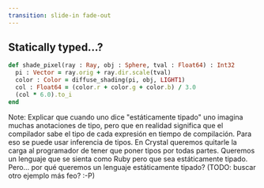 ```yaml
---
transition: slide-in fade-out
---
```


## Statically typed...?

```ruby
def shade_pixel(ray : Ray, obj : Sphere, tval : Float64) : Int32
  pi : Vector = ray.orig + ray.dir.scale(tval)
  color : Color = diffuse_shading(pi, obj, LIGHT1)
  col : Float64 = (color.r + color.g + color.b) / 3.0
  (col * 6.0).to_i
end
```

Note:
Explicar que cuando uno dice "estáticamente tipado" uno imagina muchas
anotaciones de tipo, pero que en realidad significa que el compilador
sabe el tipo de cada expresión en tiempo de compilación. Para eso se
puede usar inferencia de tipos. En Crystal queremos quitarle la carga
al programador de tener que poner tipos por todas partes. Queremos un
lenguaje que se sienta como Ruby pero que sea estáticamente tipado.
Pero... por qué queremos un lenguaje estáticamente tipado?
(TODO: buscar otro ejemplo más feo? :-P)
